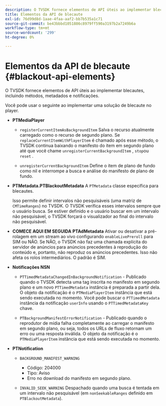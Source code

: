 ```yaml
---
description: O TVSDK fornece elementos de API úteis ao implementar blecautes, incluindo métodos, metadados e notificações.
title: Elementos da API de blecaute
exl-id: 76d99d8d-1aae-4faa-aaf2-bb7b535a1c71
source-git-commit: be43bbbd1051886c8979ff590a3197b2a7249b6a
workflow-type: tm+mt
source-wordcount: '299'
ht-degree: 0%

---
```


# Elementos da API de blecaute {#blackout-api-elements}

O TVSDK fornece elementos de API úteis ao implementar blecautes, incluindo métodos, metadados e notificações.

Você pode usar o seguinte ao implementar uma solução de blecaute no player.

* **PTMediaPlayer**

   * `registerCurrentItemAsBackgroundItem` Salva o recurso atualmente carregado como o recurso de segundo plano. Se `replaceCurrentItemWithPlayerItem` é chamado após esse método, o TVSDK continua baixando o manifesto do item em segundo plano até que você chame `unregisterCurrentBackgroundItem` , `stop`ou `reset` .

   * `unregisterCurrentBackgroundItem` Define o item de plano de fundo como nil e interrompe a busca e análise do manifesto de plano de fundo.

* **PTMetadata.PTBlackoutMetadata** A `PTMetadata` classe específica para blecautes.

   Isso permite definir intervalos não pesquisáveis (uma matriz de `CMTimeRanges`) no TVSDK. O TVSDK verifica esses intervalos sempre que o usuário busca. Se estiver definido e o usuário buscar em um intervalo não pesquisável, o TVSDK forçará o visualizador ao final do intervalo não pesquisável.

* **COMECE AQUI EM SEGUIDA** **PTAdMetadata** Ativar ou desativar a pré-rolagem em um stream ao vivo configurando `enableLivePreroll` para SIM ou NÃO. Se NÃO, o TVSDK não faz uma chamada explícita do servidor de anúncios para anúncios precedentes à reprodução do conteúdo e, portanto, não reproduz os anúncios precedentes. Isso não afeta os rolos intermediários. O padrão é SIM.

* **Notificações NSN**

   * `PTTimedMetadataChangedInBackgroundNotification` - Publicado quando o TVSDK detecta uma tag inscrita no manifesto em segundo plano e um novo `PTTimedMetadata` instância é preparada a partir dela. O objeto da notificação é o `PTMediaPlayerItem` instância que está sendo executada no momento. Você pode buscar o `PTTimedMetadata` instância da notificação `userInfo` usando o `PTTimedMetadataKey` chave.

   * `PTBackgroundManifestErrorNotification` - Publicado quando o reprodutor de mídia falha completamente ao carregar o manifesto em segundo plano, ou seja, todos os URLs de fluxo retornam um erro ou uma resposta inválida. O objeto da notificação é o `PTMediaPlayerItem` instância que está sendo executada no momento.

* **PTNotification**

   * `BACKGROUND_MANIFEST_WARNING`

      * Código: 204000
      * Tipo: Aviso
      * Erro no download do manifesto em segundo plano.
   * `INVALID_SEEK_WARNING` Despachado quando uma busca é tentada em um intervalo não pesquisável (em `nonSeekableRanges` definido em `PTBlackoutMetadata`).
